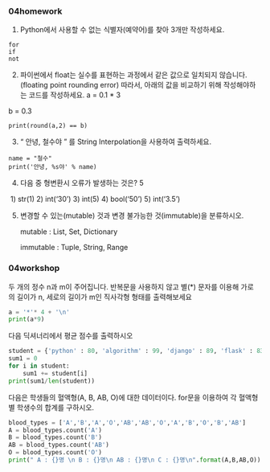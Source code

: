 ### 04homework

1. Python에서 사용할 수 없는 식별자(예약어)를 찾아 3개만 작성하세요.

``` 
for
if
not
```

2. 파이썬에서 float는 실수를 표현하는 과정에서 같은 값으로 일치되지 않습니다. (floating point rounding error) 따라서, 아래의 값을 비교하기 위해 작성해야하는 코드를 작성하세요.
    a = 0.1 * 3 

  b = 0.3

```
print(round(a,2) == b)
```

3. “ 안녕, 철수야 ” 를 String Interpolation을 사용하여 출력하세요.

```
name = "철수"
print('안녕, %s야' % name)
```

4. 다음 중 형변환시 오류가 발생하는 것은?     5

​      1) str(1)      2) int(‘30’)    3) int(5)       4) bool(‘50’)      5) int(‘3.5’)

5. 변경할 수 있는(mutable) 것과 변경 불가능한 것(immutable)을 분류하시오.

   mutable	        : List, Set, Dictionary

   immutable	: Tuple, String, Range





### 04workshop

두 개의 정수 n과 m이 주어집니다. 반복문을 사용하지 않고 별(*) 문자를 이용해 가로 의 길이가 n, 세로의 길이가 m인 직사각형 형태를 출력해보세요

```python
a = '*'* 4 + '\n'
print(a*9) 
```



 다음 딕셔너리에서 평균 점수를 출력하시오

```python
student = {'python' : 80, 'algorithm' : 99, 'django' : 89, 'flask' : 83}
sum1 = 0 
for i in student:
    sum1 += student[i]
print(sum1/len(student))
```



다음은 학생들의 혈액형(A, B, AB, O)에 대한 데이터이다. for문을 이용하여 각 혈액형 별 학생수의 합계를 구하시오.

```python
blood_types = ['A','B','A','O','AB','AB','O','A','B','O','B','AB']
A = blood_types.count('A')
B = blood_types.count('B')
AB = blood_types.count('AB')
O = blood_types.count('O')
print(" A : {}명 \n B : {}명\n AB : {}명\n C : {}명\n".format(A,B,AB,O))
        
        
```

